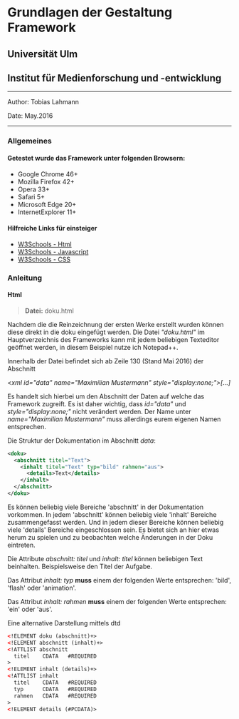 # Grundlagen der Gestaltung Framework

## Universität Ulm
## Institut für Medienforschung und -entwicklung

---------------
Author: Tobias Lahmann

Date: May.2016

---------------
### Allgemeines
#### Getestet wurde das Framework unter folgenden Browsern: 
* Google Chrome 46+ 
* Mozilla Firefox 42+ 
* Opera 33+
* Safari 5+
* Microsoft Edge 20+
* InternetExplorer 11+

#### Hilfreiche Links für einsteiger
* [W3Schools - Html](http://www.w3schools.com/html/)
* [W3Schools - Javascript](http://www.w3schools.com/js/)
* [W3Schools - CSS](http://www.w3schools.com/css/)

### Anleitung
#### Html
> **Datei:** doku.html

Nachdem die die Reinzeichnung der ersten Werke erstellt wurden können diese direkt in die doku eingefügt werden. Die Datei *"doku.html"* im Hauptverzeichnis des Frameworks kann mit jedem beliebigen Texteditor geöffnet werden, in diesem Beispiel nutze ich Notepad++.

Innerhalb der Datei befindet sich ab Zeile 130 (Stand Mai 2016) der Abschnitt 

*\<xml id="data" name="Maximilian Mustermann" style="display:none;"\>[...]* 

Es handelt sich hierbei um den Abschnitt der Daten auf welche das Framework zugreift. Es ist daher wichtig, dass *id="data"* und *style="display:none;"* nicht verändert werden. Der Name unter *name="Maximilian Mustermann"* muss allerdings eurem eigenen Namen entsprechen.

Die Struktur der Dokumentation im Abschnitt *data*:

```xml
<doku>
  <abschnitt titel="Text">
    <inhalt titel="Text" typ="bild" rahmen="aus">
      <details>Text</details>
    </inhalt>
  </abschnitt>
</doku>
```
Es können beliebig viele Bereiche 'abschnitt' in der Dokumentation vorkommen. In jedem 'abschnitt' können beliebig viele 'inhalt' Bereiche zusammengefasst werden. Und in jedem dieser Bereiche können beliebig viele 'details' Bereiche eingeschlossen sein. Es bietet sich an hier etwas herum zu spielen und zu beobachten welche Änderungen in der Doku eintreten. 

Die Attribute *abschnitt: titel* und *inhalt: titel* können beliebigen Text beinhalten. Beispielsweise den Titel der Aufgabe.

Das Attribut *inhalt: typ* **muss** einem der folgenden Werte entsprechen: 'bild', 'flash' oder 'animation'.

Das Attribut *inhalt: rahmen* **muss** einem der folgenden Werte entsprechen: 'ein' oder 'aus'.

Eine alternative Darstellung mittels dtd

```xml
<!ELEMENT doku (abschnitt)+>
<!ELEMENT abschnitt (inhalt)+>
<!ATTLIST abschnitt
  titel    CDATA   #REQUIRED
>
<!ELEMENT inhalt (details)+>
<!ATTLIST inhalt
  titel    CDATA   #REQUIRED
  typ      CDATA   #REQUIRED
  rahmen   CDATA   #REQUIRED
>
<!ELEMENT details (#PCDATA)>
```
